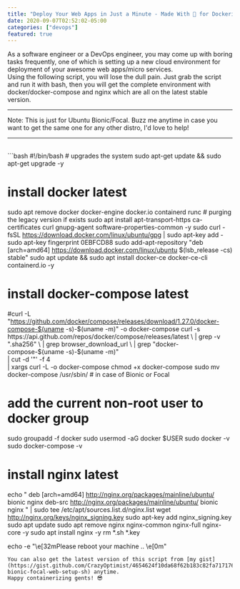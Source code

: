 ```yaml
---
title: "Deploy Your Web Apps in Just a Minute - Made With 💖 for Dockerists"
date: 2020-09-07T02:52:02-05:00
categories: ["devops"]
featured: true
---
```

As a software engineer or a DevOps engineer, you may come up with boring tasks frequently, one of which is setting up a new cloud environment for deployment of your awesome web apps/micro services.  
Using the following script, you will lose the dull pain. Just grab the script and run it with bash, then you will get the complete environment with docker/docker-compose and nginx which are all on the latest stable version.  
***
Note: This is just for Ubuntu Bionic/Focal. Buzz me anytime in case you want to get the same one for any other distro, I'd love to help!
***
<br />
```bash
#!/bin/bash
# upgrades the system
sudo apt-get update && sudo apt-get upgrade -y

# install docker latest
sudo apt remove docker docker-engine docker.io containerd runc  # purging the legacy version if exists
sudo apt install apt-transport-https ca-certificates curl gnupg-agent software-properties-common -y
sudo curl -fsSL https://download.docker.com/linux/ubuntu/gpg | sudo apt-key add -
sudo apt-key fingerprint 0EBFCD88
sudo add-apt-repository "deb [arch=amd64] https://download.docker.com/linux/ubuntu $(lsb_release -cs) stable"
sudo apt update && sudo apt install docker-ce docker-ce-cli containerd.io -y
# install docker-compose latest
#curl -L "https://github.com/docker/compose/releases/download/1.27.0/docker-compose-$(uname -s)-$(uname -m)" -o docker-compose
curl -s https://api.github.com/repos/docker/compose/releases/latest \
| grep -v ".sha256" \
| grep browser_download_url \
| grep "docker-compose-$(uname -s)-$(uname -m)" \
| cut -d '"' -f 4 \
| xargs curl -L -o docker-compose
chmod +x docker-compose
sudo mv docker-compose /usr/sbin/    # in case of Bionic or Focal
# add the current non-root user to docker group
sudo groupadd -f docker
sudo usermod -aG docker $USER
sudo docker -v
sudo docker-compose -v

# install nginx latest
echo "
deb [arch=amd64] http://nginx.org/packages/mainline/ubuntu/ bionic nginx
deb-src http://nginx.org/packages/mainline/ubuntu/ bionic nginx
" | sudo tee /etc/apt/sources.list.d/nginx.list
wget http://nginx.org/keys/nginx_signing.key
sudo apt-key add nginx_signing.key
sudo apt update
sudo apt remove nginx nginx-common nginx-full nginx-core -y
sudo apt install nginx -y
rm *.sh *.key

echo -e "\e[32mPlease reboot your machine .. \e[0m"
```
You can also get the latest version of this script from [my gist](https://gist.github.com/CrazyOptimist/4654624f10da68f62b183c82fa717176#file-bionic-focal-web-setup-sh) anytime.  
Happy containerizing gents! 😎
